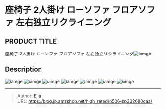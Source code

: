# 座椅子 2人掛け ローソファ フロアソファ 左右独立リクライニング


## PRODUCT TITLE 

座椅子 2人掛け ローソファ フロアソファ 左右独立リクライニング![iamge](https://b2bfiles1.gigab2b.cn/image/wkseller/7404/20230418_510f27caf0b74ed99524d3a041f2c0b3.jpg)

## Description











![iamge](https://b2bfiles1.gigab2b.cn/image/wkseller/7404/20230418_04899d001d70285dde93e47ee1afa6b0.jpg)
![iamge](https://b2bfiles1.gigab2b.cn/image/wkseller/7404/20230418_948ce0d893b82a9aab9c917457ab4e2a.jpg)
![iamge](https://b2bfiles1.gigab2b.cn/image/wkseller/7404/20230418_2b3050c60aa01fb3763a2a189e50ebf3.jpg)
![iamge](https://b2bfiles1.gigab2b.cn/image/wkseller/7404/20230418_cd0ab5641018025d511714496c06a568.jpg)
![iamge](https://b2bfiles1.gigab2b.cn/image/wkseller/7404/20230418_c71eabf6d71a725d0771ba78b43911ed.jpg)
![iamge](https://b2bfiles1.gigab2b.cn/image/wkseller/7404/20230418_1c25b1b584be856c09857ad41d33e42e.jpg)
![iamge](https://b2bfiles1.gigab2b.cn/image/wkseller/7404/20230405_8214c7ce91e0c35e36ea93e76e1dbd43.jpg)


---

> Author: [Ella](https://blog.jp.amzshop.net/)  
> URL: https://blog.jp.amzshop.net/high_rated/n506-pp302680caa/  

